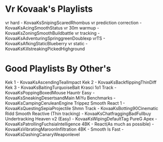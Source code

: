 # Vr Kovaak's Playlists

vr hard - KovaaKsSnipingScaredRhombus
vr prediction correction - KovaaKsAcingSmoothStatus
vr 30m warmup - KovaaKsZoningSmoothBuildbattle
vr tracking - KovaaKsAdventuringSpringgreenDoublexp
vrTS - KovaaKsAfkingStaticBlueberry
vr static - KovaaKsKillstreakingPickedHighground

# Good Playlists By Other's

Kek 1 - KovaaKsAscendingTealImpact
Kek 2 - KovaaKsBackflippingThinDiff
Kek 3 - KovaaKsBaitingTurquoiseBait
Krasci 1o1 Track - KovaaKsPoppingBoxedMouse
Hauntr Easy - KovaaKsSneakingDesertsandMain
MiYu Benchmarks - KovaaKsCampingCeruleanEngine
Trippez Smooth React 1 - KovaaKsQuestingSepiaProjectile
Shmn Track - KovaaKsBotting90Cinematic
Ridd Smooth Reactive (Thin tracking) - KovaaKsChatfraggingBadFullbuy
Undertracking Heaven v2 (Easy) - KovaaKsWipingDefaultTag
PureG Apex - KovaaKsPatrollingFuchsiaIntelligence
4BK - React(As much as possible) - KovaaKsVibratingMaroonInfiltration
4BK - Smooth Is Fast - KovaaKsDashingCanaryWeaponlevel

